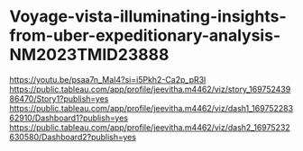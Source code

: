 # Voyage-vista-illuminating-insights-from-uber-expeditionary-analysis-NM2023TMID23888

https://youtu.be/psaa7n_MaI4?si=i5Pkh2-Ca2p_pR3l
https://public.tableau.com/app/profile/jeevitha.m4462/viz/story_16975243986470/Story1?publish=yes
https://public.tableau.com/app/profile/jeevitha.m4462/viz/dash1_16975228362910/Dashboard1?publish=yes
https://public.tableau.com/app/profile/jeevitha.m4462/viz/dash2_16975232630580/Dashboard2?publish=yes
